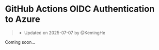 # GitHub Actions OIDC Authentication to Azure

> - Updated on 2025-07-07 by @KemingHe

Coming soon...
